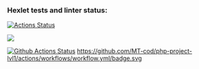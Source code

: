 ### Hexlet tests and linter status:
[![Actions Status](https://github.com/MT-cod/php-project-lvl1/workflows/hexlet-check/badge.svg)](https://github.com/MT-cod/php-project-lvl1/actions)

<a href="https://codeclimate.com/github/codeclimate/codeclimate/maintainability"><img src="https://api.codeclimate.com/v1/badges/a99a88d28ad37a79dbf6/maintainability" /></a>

[![Github Actions Status](https://github.com/MT-cod/php-project-lvl1/workflows/workflow.yml/badge.svg)](https://github.com/MT-cod/php-project-lvl1/actions)
https://github.com/MT-cod/php-project-lvl1/actions/workflows/workflow.yml/badge.svg
